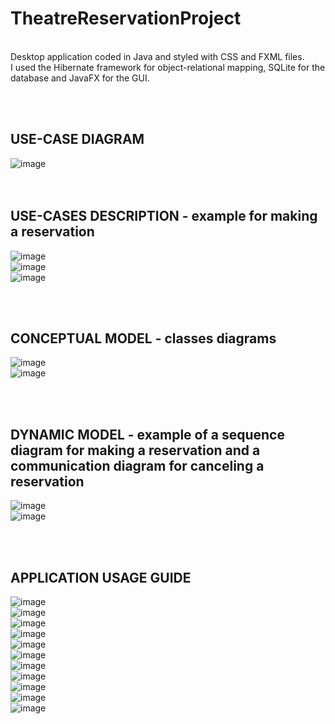 # TheatreReservationProject
<br>
Desktop application coded in Java and styled with CSS and FXML files.
<br>
I used the Hibernate framework for object-relational mapping, SQLite for the database and JavaFX for the GUI. 
<br>

<br><br>
## USE-CASE DIAGRAM <br>
![image](https://github.com/andreea312/TheatreReservationsProject/assets/57728182/8067482c-9d2f-4543-8255-45aa37257fd1) <br>
<br><br>


## USE-CASES DESCRIPTION - example for making a reservation <br>
![image](https://github.com/andreea312/TheatreReservationsProject/assets/57728182/a22f1f86-8ba2-494d-9261-968baa8ac6db) <br>
![image](https://github.com/andreea312/TheatreReservationsProject/assets/57728182/c34ec6e6-5d8b-46ba-893d-1b6b68effb34) <br>
![image](https://github.com/andreea312/TheatreReservationsProject/assets/57728182/8b2ca47b-4d06-453b-8175-84964d702ee3) <br>

<br><br>
## CONCEPTUAL MODEL - classes diagrams <br>
![image](https://github.com/andreea312/TheatreReservationsProject/assets/57728182/4211676c-e749-4c1c-b999-3e7180ae7bc8) <br>
![image](https://github.com/andreea312/TheatreReservationsProject/assets/57728182/67052c64-de67-4f22-a13a-621a60a65b8c) <br>

<br><br>
## DYNAMIC MODEL - example of a sequence diagram  for making a reservation and a communication diagram for canceling a reservation <br>
![image](https://github.com/andreea312/TheatreReservationsProject/assets/57728182/27208771-27f5-4838-82b8-2a6cc97025ed) <br>
![image](https://github.com/andreea312/TheatreReservationsProject/assets/57728182/33973595-4385-49d7-8f7f-5046b25bc848) <br>

<br><br>
## APPLICATION USAGE GUIDE <br>
![image](https://github.com/andreea312/TheatreReservationsProject/assets/57728182/a74d1c08-1446-4407-bd4f-6e333279d9ea) <br>
![image](https://github.com/andreea312/TheatreReservationsProject/assets/57728182/83aa5712-9aa8-4ce5-baf5-280cee93846b) <br>
![image](https://github.com/andreea312/TheatreReservationsProject/assets/57728182/d262f853-102e-4c8a-8d01-8cdec386c1d9) <br>
![image](https://github.com/andreea312/TheatreReservationsProject/assets/57728182/bbb57c96-9ccd-47a6-ac02-1cfbfee197ad) <br>
![image](https://github.com/andreea312/TheatreReservationsProject/assets/57728182/3b39212d-0d5c-4dbb-8701-46d675458510) <br>
![image](https://github.com/andreea312/TheatreReservationsProject/assets/57728182/87a5924f-4ff1-4c4c-b863-1e226e13bd08) <br>
![image](https://github.com/andreea312/TheatreReservationsProject/assets/57728182/48b3ede6-c1a1-4acb-ac34-706df2f5ecdc) <br>
![image](https://github.com/andreea312/TheatreReservationsProject/assets/57728182/96e8385a-94ce-404d-bca1-66bb6feba0b5) <br>
![image](https://github.com/andreea312/TheatreReservationsProject/assets/57728182/00ed6225-03fe-4a77-acc1-5c7861ac666e) <br>
![image](https://github.com/andreea312/TheatreReservationsProject/assets/57728182/449ceaa1-a51b-4d15-97a6-49a7d3827b9d) <br>
![image](https://github.com/andreea312/TheatreReservationsProject/assets/57728182/a90c0198-681c-482b-8367-1130b6b21d9c) <br>




